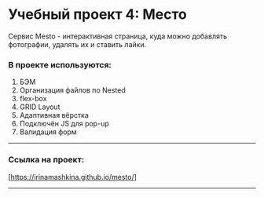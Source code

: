 # Учебный проект 4: Место

Сервис Mesto - интерактивная страница, куда можно добавлять фотографии, удалять их и ставить лайки.


### В проекте используются:
1. БЭМ
2. Организация файлов по Nested
3. flex-box
4. GRID Layout 
5. Адаптивная вёрстка
6. Подключён JS для pop-up
7. Валидация форм

***
### Cсылка на проект: 
[https://irinamashkina.github.io/mesto/]
***